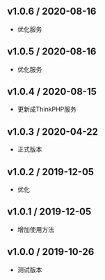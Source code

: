 ## v1.0.6 / 2020-08-16
- 优化服务

## v1.0.5 / 2020-08-16
- 优化服务

## v1.0.4 / 2020-08-15
- 更新成ThinkPHP服务

## v1.0.3 / 2020-04-22
- 正式版本

## v1.0.2 / 2019-12-05
- 优化

## v1.0.1 / 2019-12-05
- 增加使用方法

## v1.0.0 / 2019-10-26
- 测试版本
